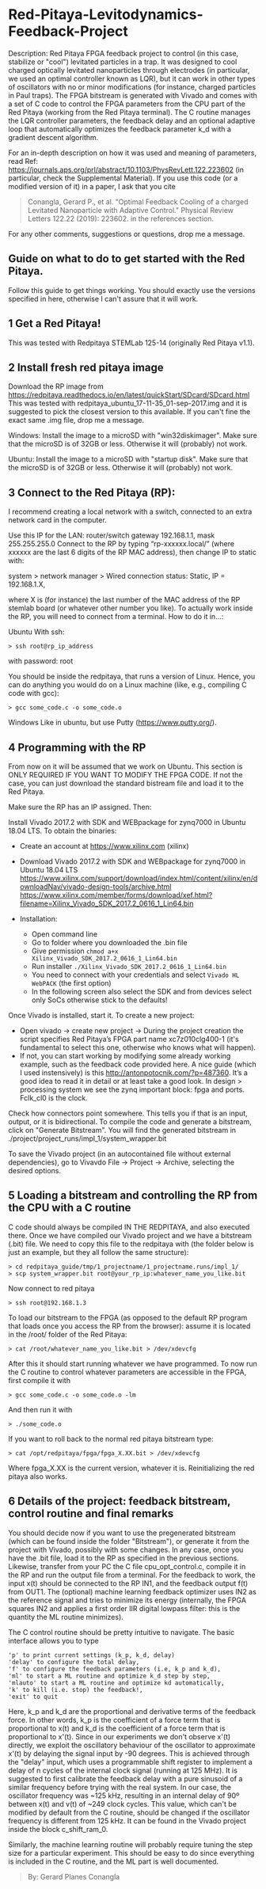 # Red-Pitaya-Levitodynamics-Feedback-Project

Description: Red Pitaya FPGA feedback project to control (in this case, stabilize or "cool") levitated particles in a trap. It was designed to cool charged optically levitated nanoparticles through electrodes (in particular, we used an optimal controller known as LQR), but it can work in other types of oscillators with no or minor modifications (for instance, charged particles in Paul traps). The FPGA bitstream is generated with Vivado and comes with a set of C code to control the FPGA parameters from the CPU part of the Red Pitaya (working from the Red Pitaya terminal). The C routine manages the LQR controller parameters, the feedback delay and an optional adaptive loop that automatically optimizes the feedback parameter k_d with a gradient descent algorithm.

For an in-depth description on how it was used and meaning of parameters, read Ref: https://journals.aps.org/prl/abstract/10.1103/PhysRevLett.122.223602 (in particular, check the Supplemental Material). If you use this code (or a modified version of it) in a paper, I ask that you cite 
> Conangla, Gerard P., et al. "Optimal Feedback Cooling of a charged Levitated Nanoparticle with Adaptive Control." Physical Review Letters 122.22 (2019): 223602.
in the references section.

For any other comments, suggestions or questions, drop me a message.


Guide on what to do to get started with the Red Pitaya.
--------------
Follow this guide to get things working. You should exactly use the versions specified in here, otherwise I can't assure that it will work.


1 Get a Red Pitaya!
--------------
This was tested with Redpitaya STEMLab 125-14 (originally Red Pitaya v1.1).

2 Install fresh red pitaya image
--------------
Download the RP image from https://redpitaya.readthedocs.io/en/latest/quickStart/SDcard/SDcard.html
This was tested with redpitaya_ubuntu_17-11-35_01-sep-2017.img and it is suggested to pick the closest version to this available. If you can't fine the exact same .img file, drop me a message.

Windows:
Install the image to a microSD with "win32diskimager". Make sure that the microSD is of 32GB or less. Otherwise it will (probably) not work.

Ubuntu:
Install the image to a microSD with "startup disk". Make sure that the microSD is of 32GB or less. Otherwise it will (probably) not work.

3 Connect to the Red Pitaya (RP):
--------------
I recommend creating a local network with a switch, connected to an extra network card in the computer. 

Use this IP for the LAN: router/switch gateway 192.168.1.1, mask 255.255.255.0
Connect to the RP by typing “rp-xxxxxx.local/” (where xxxxxx are the last 6 digits of the RP MAC address), then change IP to static with:

system > network manager > Wired connection 
status: Static, IP = 192.168.1.X,

where X is (for instance) the last number of the MAC address of the RP stemlab board (or whatever other number you like). 
To actually work inside the RP, you will need to connect from a terminal. How to do it in…:

Ubuntu
With ssh: 

    > ssh root@rp_ip_address
with password: root

You should be inside the redpitaya, that runs a version of Linux. Hence, you can do anything you would do on a Linux machine (like, e.g., compiling C code with gcc):

    > gcc some_code.c -o some_code.o

Windows
Like in ubuntu, but use Putty (https://www.putty.org/).


4 Programming with the RP
--------------
From now on it will be assumed that we work on Ubuntu. This section is ONLY REQUIRED IF YOU WANT TO MODIFY THE FPGA CODE. If not the case, you can just download the standard bistream file and load it to the Red Pitaya.

Make sure the RP has an IP assigned. Then:

Install Vivado 2017.2 with SDK and WEBpackage for zynq7000 in Ubuntu 18.04 LTS. To obtain the binaries:

- Create an account at https://www.xilinx.com (xilinx)
- Download Vivado 2017.2 with SDK and WEBpackage for zynq7000 in Ubuntu 18.04 LTS 
https://www.xilinx.com/support/download/index.html/content/xilinx/en/downloadNav/vivado-design-tools/archive.html
https://www.xilinx.com/member/forms/download/xef.html?filename=Xilinx_Vivado_SDK_2017.2_0616_1_Lin64.bin

- Installation:
  - Open command line
  - Go to folder where you downloaded the .bin file
  - Give permission `chmod a+x Xilinx_Vivado_SDK_2017.2_0616_1_Lin64.bin`
  - Run installer `./Xilinx_Vivado_SDK_2017.2_0616_1_Lin64.bin`
  - You need to connect with your credentials and select `Vivado HL WebPACK` (the first option)
  - In the following screen also select the SDK and from devices select only SoCs otherwise stick to the defaults!

Once Vivado is installed, start it. To create a new project: 
- Open vivado -> create new project -> During the project creation the script specifies Red Pitaya’s FPGA part name xc7z010clg400-1 (it's fundamental to select this one, otherwise who knows what will happen).
- If not, you can start working by modifying some already working example, such as the feedback code provided here. A nice guide (which I used instensively) is this http://antonpotocnik.com/?p=487360. It’s a good idea to read it in detail or at least take a good look.
In design > processing system we see the zynq important block: fpga and ports. Fclk_cl0 is the clock.

Check how connectors point somewhere. This tells you if that is an input, output, or it is bidirectional.
To compile the code and generate a bitstream, click on "Generate Bitstream". You will find the generated bitstream in
./project/project_runs/impl_1/system_wrapper.bit

To save the Vivado project (in an autocontained file without external dependencies), go to Vivavdo File -> Project -> Archive, selecting the desired options.


5 Loading a bitstream and controlling the RP from the CPU with a C routine
--------------
C code should always be compiled IN THE REDPITAYA, and also executed there. Once we have compiled our Vivado project and we have a bitstream (.bit) file. We need to copy this file to the redpitaya with (the folder below is just an example, but they all follow the same structure):

    > cd redpitaya_guide/tmp/1_projectname/1_projectname.runs/impl_1/
    > scp system_wrapper.bit root@your_rp_ip:whatever_name_you_like.bit

Now connect to red pitaya

    > ssh root@192.168.1.3

To load our bitstream to the FPGA (as opposed to the default RP program that loads once you access the RP from the browser): assume it is located in the /root/ folder of the Red Pitaya:

    > cat /root/whatever_name_you_like.bit > /dev/xdevcfg

After this it should start running whatever we have programmed. To now run the C routine to control whatever parameters are accessible in the FPGA, first compile it with

    > gcc some_code.c -o some_code.o -lm

And then run it with

    > ./some_code.o 

If you want to roll back to the normal red pitaya bitstream type:

    > cat /opt/redpitaya/fpga/fpga_X.XX.bit > /dev/xdevcfg

Where fpga_X.XX is the current version, whatever it is. Reinitializing the red pitaya also works.


6 Details of the project: feedback bitstream, control routine and final remarks
--------------
You should decide now if you want to use the pregenerated bitstream (which can be found inside the folder "Bitstream"), or generate it from the project with Vivado, possibly with some changes. In any case, once you have the .bit file, load it to the RP as specified in the previous sections. Likewise, transfer from your PC the C file cpu_opt_control.c, compile it in the RP and run the output file from a terminal. For the feedback to work, the input x(t) should be connected to the RP IN1, and the feedback output f(t) from OUT1. The (optional) machine learning feedback optimizer uses IN2 as the reference signal and tries to minimize its energy (internally, the FPGA squares IN2 and applies a first order IIR digital lowpass filter: this is the quantity the ML routine minimizes).

The C control routine should be pretty intuitive to navigate. The basic interface allows you to type

    'p' to print current settings (k_p, k_d, delay)
    'delay' to configure the total delay,
    'f' to configure the feedback parameters (i.e, k_p and k_d),
    'ml' to start a ML routine and optimize k_d step by step,
    'mlauto' to start a ML routine and optimize kd automatically,
    'k' to kill (i.e. stop) the feedback!,
    'exit' to quit

Here, k_p and k_d are the proportional and derivative terms of the feedback force. In other words, k_p is the coefficient of a force term that is proportional to x(t) and k_d is the coefficient of a force term that is proportional to x'(t). Since in our experiments we don't observe x'(t) directly, we exploit the oscillatory behaviour of the oscillator to approximate x'(t) by delaying the signal input by -90 degrees. This is achieved through the "delay" input, which uses a programmable shift register to implement a delay of n cycles of the internal clock signal (running at 125 MHz). It is suggested to first calibrate the feedback delay with a pure sinusoid of a similar frequency before trying with the real system. In our case, the oscillator frequency was ~125 kHz, resulting in an internal delay of 90º between x(t) and v(t) of ~249 clock cycles. This value, which can't be modified by default from the C routine, should be changed if the oscillator frequency is different from 125 kHz. It can be found in the Vivado project inside the block c_shift_ram_0.

Similarly, the machine learning routine will probably require tuning the step size for a particular experiment. This should be easy to do since everything is included in the C routine, and the ML part is well documented.


> By: Gerard Planes Conangla
